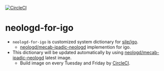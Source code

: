 [![CircleCI](https://circleci.com/gh/gunosy/neologd-for-igo.svg?style=svg)](https://circleci.com/gh/gunosy/neologd-for-igo)

# neologd-for-igo

- `neologd-for-igo` is customized system dictionary for [sile/igo](https://github.com/sile/igo).
    - [neologd/mecab-ipadic-neologd](https://github.com/neologd/mecab-ipadic-neologd) implemention for igo.
- This dictionary will be updated automatically by using [neologd/mecab-ipadic-neologd](https://github.com/neologd/mecab-ipadic-neologd) latest image.
   - Build image on every Tuesday and Friday by [CircleCI](https://circleci.com/gh/gunosy/neologd-for-igo).
